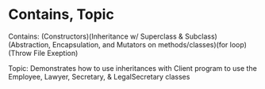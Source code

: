 # Contains, Topic

Contains: (Constructors)(Inheritance w/ Superclass & Subclass)(Abstraction, Encapsulation, and Mutators on methods/classes)(for loop)(Throw File Exeption)

Topic: Demonstrates how to use inheritances with Client program to use the Employee, Lawyer, Secretary, & LegalSecretary classes